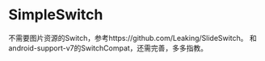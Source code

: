 # SimpleSwitch
不需要图片资源的Switch，参考https://github.com/Leaking/SlideSwitch。 和android-support-v7的SwitchCompat，还需完善，多多指教。
